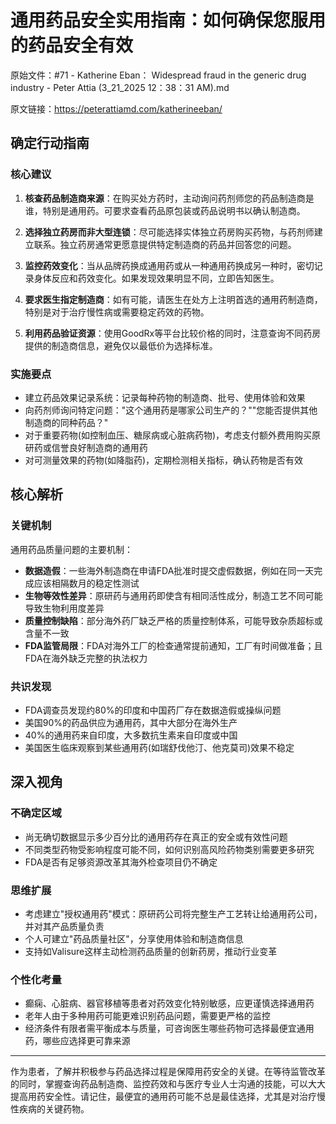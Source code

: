 # 通用药品安全实用指南：如何确保您服用的药品安全有效

原始文件：#71 - Katherine Eban： Widespread fraud in the generic drug industry - Peter Attia (3_21_2025 12：38：31 AM).md

原文链接：https://peterattiamd.com/katherineeban/

## 确定行动指南

### 核心建议

1. **核查药品制造商来源**：在购买处方药时，主动询问药剂师您的药品制造商是谁，特别是通用药。可要求查看药品原包装或药品说明书以确认制造商。

2. **选择独立药房而非大型连锁**：尽可能选择实体独立药房购买药物，与药剂师建立联系。独立药房通常更愿意提供特定制造商的药品并回答您的问题。

3. **监控药效变化**：当从品牌药换成通用药或从一种通用药换成另一种时，密切记录身体反应和药效变化。如果发现效果明显不同，立即告知医生。

4. **要求医生指定制造商**：如有可能，请医生在处方上注明首选的通用药制造商，特别是对于治疗慢性病或需要稳定药效的药物。

5. **利用药品验证资源**：使用GoodRx等平台比较价格的同时，注意查询不同药房提供的制造商信息，避免仅以最低价为选择标准。

### 实施要点

- 建立药品效果记录系统：记录每种药物的制造商、批号、使用体验和效果
- 向药剂师询问特定问题："这个通用药是哪家公司生产的？""您能否提供其他制造商的同种药品？"
- 对于重要药物(如控制血压、糖尿病或心脏病药物)，考虑支付额外费用购买原研药或信誉良好制造商的通用药
- 对可测量效果的药物(如降脂药)，定期检测相关指标，确认药物是否有效

## 核心解析

### 关键机制

通用药品质量问题的主要机制：

- **数据造假**：一些海外制造商在申请FDA批准时提交虚假数据，例如在同一天完成应该相隔数月的稳定性测试
- **生物等效性差异**：原研药与通用药即使含有相同活性成分，制造工艺不同可能导致生物利用度差异
- **质量控制缺陷**：部分海外药厂缺乏严格的质量控制体系，可能导致杂质超标或含量不一致
- **FDA监管局限**：FDA对海外工厂的检查通常提前通知，工厂有时间做准备；且FDA在海外缺乏完整的执法权力

### 共识发现

- FDA调查员发现约80%的印度和中国药厂存在数据造假或操纵问题
- 美国90%的药品供应为通用药，其中大部分在海外生产
- 40%的通用药来自印度，大多数抗生素来自印度或中国
- 美国医生临床观察到某些通用药(如瑞舒伐他汀、他克莫司)效果不稳定

## 深入视角

### 不确定区域

- 尚无确切数据显示多少百分比的通用药存在真正的安全或有效性问题
- 不同类型药物受影响程度可能不同，如何识别高风险药物类别需要更多研究
- FDA是否有足够资源改革其海外检查项目仍不确定

### 思维扩展

- 考虑建立"授权通用药"模式：原研药公司将完整生产工艺转让给通用药公司，并对其产品质量负责
- 个人可建立"药品质量社区"，分享使用体验和制造商信息
- 支持如Valisure这样主动检测药品质量的创新药房，推动行业变革

### 个性化考量

- 癫痫、心脏病、器官移植等患者对药效变化特别敏感，应更谨慎选择通用药
- 老年人由于多种用药可能更难识别药品问题，需要更严格的监控
- 经济条件有限者需平衡成本与质量，可咨询医生哪些药物可选择最便宜通用药，哪些应选择更可靠来源

---

作为患者，了解并积极参与药品选择过程是保障用药安全的关键。在等待监管改革的同时，掌握查询药品制造商、监控药效和与医疗专业人士沟通的技能，可以大大提高用药安全性。请记住，最便宜的通用药可能不总是最佳选择，尤其是对治疗慢性疾病的关键药物。